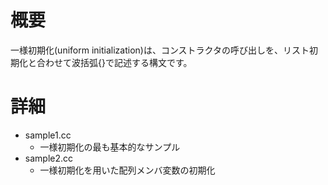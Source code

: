 # 概要
一様初期化(uniform initialization)は、コンストラクタの呼び出しを、リスト初期化と合わせて波括弧{}で記述する構文です。

# 詳細
- sample1.cc
  - 一様初期化の最も基本的なサンプル
- sample2.cc
  - 一様初期化を用いた配列メンバ変数の初期化 
